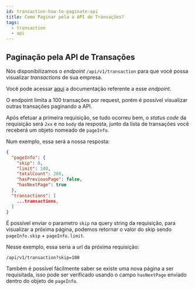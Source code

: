 ```yaml
---
id: transaction-how-to-paginate-api
title: Como Paginar pela a API de Transações?
tags:
  - transaction
  - api
---
```


## Paginação pela API de Transações

Nós disponibilizamos o _endpoint_ `/api/v1/transaction` para que você possa visualizar
_transactions_ de sua empresa.

Você pode acessar [aqui](https://developers.woovi.com.br/api#tag/transactions/paths/~1api~1v1~1transaction/get)
a documentação referente a esse _endpoint_.

O endpoint limita a 100 transações por request, porém é possível visualizar outras transações paginando a API.

Após efetuar a primeira requisição, se tudo ocorreu bem, o _status code_ da requisição será `2xx` e no `body` da resposta, junto da lista de transações você receberá um objeto nomeado de `pageInfo`.

Num exemplo, essa será a nossa resposta:

```json
{
  "pageInfo": {
    "skip": 0,
    "limit": 100,
    "totalCount": 200,
    "hasPreviousPage": false,
    "hasNextPage": true
  },
  "transactions": [
    ...transactions,
  ]
}
```

É possível enviar o parametro `skip` na query string da requisição, para visualizar a próxima página, podemos retornar o valor do skip sendo `pageInfo.skip` + `pageInfo.limit`.

Nesse exemplo, essa seria a url da próxima requisição:

`/api/v1/transaction?skip=100`

Também é possível fácilmente saber se existe uma nova página a ser requisitada, isso pode ser verificado usando o campo `hasNextPage` enviado dentro do objeto de `pageInfo`.
